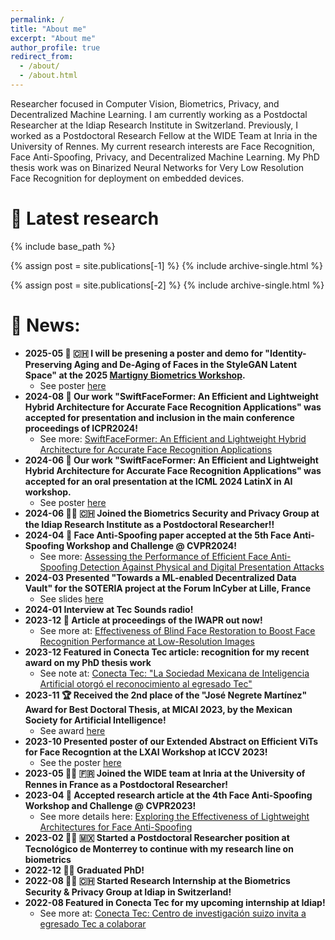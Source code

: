 ```yaml
---
permalink: /
title: "About me"
excerpt: "About me"
author_profile: true
redirect_from: 
  - /about/
  - /about.html
---
```


Researcher focused in Computer Vision, Biometrics, Privacy, and Decentralized Machine Learning. I am currently working as a Postdoctal Researcher at the Idiap Research Institute in Switzerland. Previously, I worked as a Postdoctoral Research Fellow at the WIDE Team at Inria in the University of Rennes. My current research interests are Face Recognition, Face Anti-Spoofing, Privacy, and Decentralized Machine Learning. My PhD thesis work was on Binarized Neural Networks for Very Low Resolution Face Recognition for deployment on embedded devices.

🔬 Latest research
======

{% include base_path %}

{% assign post = site.publications[-1] %}
{% include archive-single.html %}

{% assign post = site.publications[-2] %}
{% include archive-single.html %}

<!-- Education
======

<table class="no_border">
    <tbody>
      <tr>
            <td><a href="https://tec.mx"><img src="/images/tec_logo.png"></a></td>
            <td><div>Tecnológico de Monterrey</div><div>State of Mexico, Mexico</div></td>
            <td>Ph.D. in Computer Science</td>
            <td>Jan 2019 - Dec 2022</td>
        </tr>
        <tr>
            <td><a href="https://www.stevens.edu/"><img src="/images/stevens_logo.png"></a></td>
            <td><div>Stevens Institute of Technology</div><div>New Jersey, USA</div></td>
            <td>M.Sc. in Computer Science</td>
            <td>Aug. 2016 - May 2018</td>
        </tr>
        <tr>
            <td><a href="https://tec.mx"><img src="/images/tec_logo.png"></a></td>
            <td><div>Tecnológico de Monterrey</div><div>State of Mexico, Mexico</div></td>
            <td>B.Sc. Computer Science and Technology</td>
            <td>Aug 2011 - Dec 2015</td>
        </tr>
    </tbody>
</table>

<style>
  .no_border, .no_border tr, .no_border td{
    border: none;
    text-align:center;
  }
  .no_border img{
    width: 70%;
    height:auto;
  }
</style> -->


📰 News:
======
- **2025-05 📜 🇨🇭 I will be presening a poster and demo for "Identity-Preserving Aging and De-Aging of Faces in the StyleGAN Latent Space" at the 2025 [Martigny Biometrics Workshop](https://eab.org/events/program/362?ts=1745625600047).** 
  - See poster [here](/files/Poster_EAB_Citer_Idiap2025_Luevano.pdf)
- **2024-08 📜 Our work "SwiftFaceFormer: An Efficient and Lightweight Hybrid Architecture for Accurate Face Recognition Applications" was accepted for presentation and inclusion in the main conference proceedings of ICPR2024!**
  - See more: [SwiftFaceFormer: An Efficient and Lightweight Hybrid Architecture for Accurate Face Recognition Applications](publication/2024-12-01-SwiftFaceFormer)
- **2024-06 📜 Our work "SwiftFaceFormer: An Efficient and Lightweight Hybrid Architecture for Accurate Face Recognition Applications" was accepted for an oral presentation at the ICML 2024 LatinX in AI workshop.**
  -  See poster [here](/files/SwiftFaceFormer_LXAI_ICML2024_poster.pdf)
- **2024-06 🧑‍💻 🇨🇭 Joined the Biometrics Security and Privacy Group at the Idiap Research Institute as a Postdoctoral Researcher!!**
- **2024-04 📜 Face Anti-Spoofing paper accepted at the 5th Face Anti-Spoofing Workshop and Challenge @ CVPR2024!**
  - See more: [Assessing the Performance of Efficient Face Anti-Spoofing Detection Against Physical and Digital Presentation Attacks](publication/2024-06-17-Assessing-Efficient-FAS-Digital)
- **2024-03 Presented "Towards a ML-enabled Decentralized Data Vault" for the SOTERIA project at the Forum InCyber at Lille, France**
  - See slides [here](files/Forum_In_Cyber_march_2024.pdf)
- **2024-01 Interview at Tec Sounds radio!**
- **2023-12 📜 Article at proceedings of the IWAPR out now!**
  - See more at: [Effectiveness of Blind Face Restoration to Boost Face Recognition Performance at Low-Resolution Images](publication/2023-10-03-Effectiveness-Blind-Face-Restoration-FR)
- **2023-12 Featured in Conecta Tec article: recognition for my recent award on my PhD thesis work**
  - See note at: [Conecta Tec: "La Sociedad Mexicana de Inteligencia Artificial otorgó el reconocimiento al egresado Tec"](https://conecta.tec.mx/es/noticias/estado-de-mexico/educacion/egresado-tec-reconocido-por-tesis-doctoral-en-inteligencia)
- **2023-11 🏆 Received the 2nd place of the "José Negrete Martínez" Award for Best Doctoral Thesis, at MICAI 2023, by the Mexican Society for Artificial Intelligence!**
  - See award [here](/files/Premio_tesis_SMIA_2023.pdf)
- **2023-10 Presented poster of our Extended Abstract on Efficient ViTs for Face Recogntion at the LXAI Workshop at ICCV 2023!**
  - See the poster [here](/files/LUEVANO-GARCIA-Luis-Santiago-WIDE-ICCVW2023-Poster-LXAI.pdf)
- **2023-05 🧑‍💻 🇫🇷 Joined the WIDE team at Inria at the University of Rennes in France as a Postdoctoral Researcher!**
- **2023-04 📜 Accepted research article at the 4th Face Anti-Spoofing Workshop and Challenge @ CVPR2023!**
  - See more details here: [Exploring the Effectiveness of Lightweight Architectures for Face Anti-Spoofing](publication/2023-06-18-Exploring-Face-Anti-Spoofing)
- **2023-02 🧑‍💻 🇲🇽 Started a Postdoctoral Researcher position at Tecnológico de Monterrey to continue with my research line on biometrics**
- **2022-12 👨‍🎓 Graduated PhD!**
- **2022-08 🧑‍💻 🇨🇭 Started Research Internship at the Biometrics Security & Privacy Group at Idiap in Switzerland!**
- **2022-08 Featured in Conecta Tec for my upcoming internship at Idiap!**
  - See more at: [Conecta Tec: Centro de investigación suizo invita a egresado Tec a colaborar](https://conecta.tec.mx/es/noticias/estado-de-mexico/educacion/centro-de-investigacion-suizo-invita-egresado-tec-colaborar)